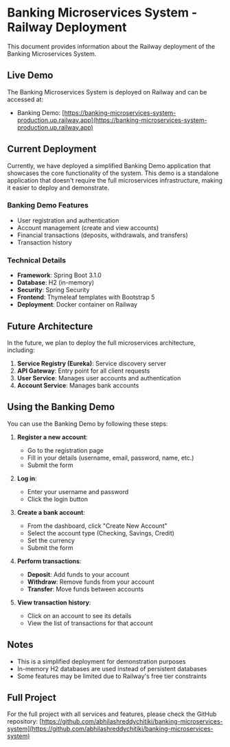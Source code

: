 # Banking Microservices System - Railway Deployment

This document provides information about the Railway deployment of the Banking Microservices System.

## Live Demo

The Banking Microservices System is deployed on Railway and can be accessed at:

- Banking Demo: [https://banking-microservices-system-production.up.railway.app](https://banking-microservices-system-production.up.railway.app)

## Current Deployment

Currently, we have deployed a simplified Banking Demo application that showcases the core functionality of the system. This demo is a standalone application that doesn't require the full microservices infrastructure, making it easier to deploy and demonstrate.

### Banking Demo Features

- User registration and authentication
- Account management (create and view accounts)
- Financial transactions (deposits, withdrawals, and transfers)
- Transaction history

### Technical Details

- **Framework**: Spring Boot 3.1.0
- **Database**: H2 (in-memory)
- **Security**: Spring Security
- **Frontend**: Thymeleaf templates with Bootstrap 5
- **Deployment**: Docker container on Railway

## Future Architecture

In the future, we plan to deploy the full microservices architecture, including:

1. **Service Registry (Eureka)**: Service discovery server
2. **API Gateway**: Entry point for all client requests
3. **User Service**: Manages user accounts and authentication
4. **Account Service**: Manages bank accounts

## Using the Banking Demo

You can use the Banking Demo by following these steps:

1. **Register a new account**:

   - Go to the registration page
   - Fill in your details (username, email, password, name, etc.)
   - Submit the form

2. **Log in**:

   - Enter your username and password
   - Click the login button

3. **Create a bank account**:

   - From the dashboard, click "Create New Account"
   - Select the account type (Checking, Savings, Credit)
   - Set the currency
   - Submit the form

4. **Perform transactions**:

   - **Deposit**: Add funds to your account
   - **Withdraw**: Remove funds from your account
   - **Transfer**: Move funds between accounts

5. **View transaction history**:
   - Click on an account to see its details
   - View the list of transactions for that account

## Notes

- This is a simplified deployment for demonstration purposes
- In-memory H2 databases are used instead of persistent databases
- Some features may be limited due to Railway's free tier constraints

## Full Project

For the full project with all services and features, please check the GitHub repository:
[https://github.com/abhilashreddychitiki/banking-microservices-system](https://github.com/abhilashreddychitiki/banking-microservices-system)
